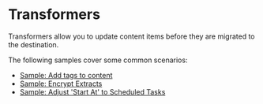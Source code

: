 # Transformers

Transformers allow you to update content items before they are migrated to the destination.

The following samples cover some common scenarios:

- [Sample: Add tags to content](~/samples/transformers/migrated_tag_transformer.md)
- [Sample: Encrypt Extracts](~/samples/transformers/encrypt_extracts_transformer.md)
- [Sample: Adjust 'Start At' to Scheduled Tasks](~/samples/transformers/start_at_transformer.md)